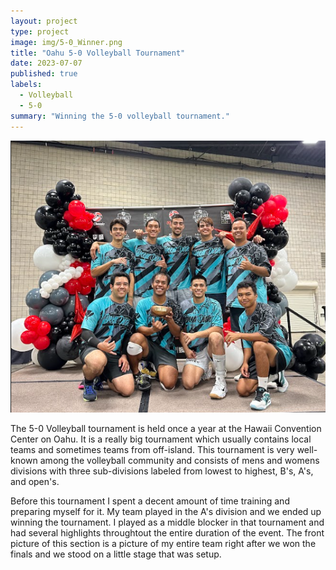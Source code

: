 ```yaml
---
layout: project
type: project
image: img/5-0_Winner.png
title: "Oahu 5-0 Volleyball Tournament"
date: 2023-07-07
published: true
labels:
  - Volleyball
  - 5-0
summary: "Winning the 5-0 volleyball tournament."
---
```


<img class="img-fluid" src="../img/5-0_Winner.png">

The 5-0 Volleyball tournament is held once a year at the Hawaii Convention Center on Oahu. It is a really big tournament which usually contains local teams and sometimes teams from off-island. This tournament is very well-known among the volleyball community and consists of mens and womens divisions with three sub-divisions labeled from lowest to highest, B's, A's, and open's.

Before this tournament I spent a decent amount of time training and preparing myself for it. My team played in the A's division and we ended up winning the tournament. I played as a middle blocker in that tournament and had several highlights throughtout the entire duration of the event. The front picture of this section is a picture of my entire team right after we won the finals and we stood on a little stage that was setup.
